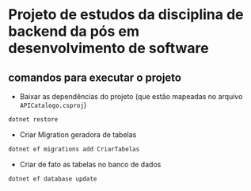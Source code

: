 # Projeto de estudos da disciplina de backend da pós em desenvolvimento de software

## comandos para executar o projeto
- Baixar as dependências do projeto (que estão mapeadas no arquivo ```APICatalogo.csproj```)
```bash
dotnet restore
```
- Criar Migration geradora de tabelas
```bash
dotnet ef migrations add CriarTabelas
```

- Criar de fato as tabelas no banco de dados
```bash
dotnet ef database update
```
